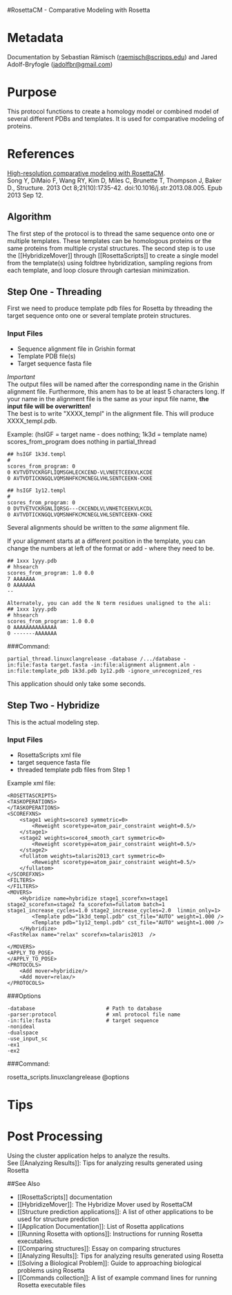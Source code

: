 #RosettaCM - Comparative Modeling with Rosetta

Metadata
========

Documentation by Sebastian Rämisch (raemisch@scripps.edu) and Jared Adolf-Bryfogle (jadolfbr@gmail.com)

Purpose
=======

This protocol functions to create a homology model or combined model of several different PDBs and templates.  It is used for comparative modeling of proteins.  

References
==========

[High-resolution comparative modeling with RosettaCM](http://www.sciencedirect.com/science/article/pii/S0969212613002979).  
Song Y, DiMaio F, Wang RY, Kim D, Miles C, Brunette T, Thompson J, Baker D.,
Structure. 2013 Oct 8;21(10):1735-42. doi:10.1016/j.str.2013.08.005. Epub 2013 Sep 12.

## Algorithm

The first step of the protocol is to thread the same sequence onto one or multiple templates.  These templates can be homologous proteins or the same proteins from multiple crystal structures.  The second step is to use the [[HybridizeMover]] through [[RosettaScripts]] to create a single model from the template(s) using foldtree hybridization, sampling regions from each template, and loop closure through cartesian minimization. 

## Step One - Threading  
First we need to produce template pdb files for Rosetta by threading the target sequence onto one or several template protein structures.
### Input Files
* Sequence alignment file in Grishin format
* Template PDB file(s)
* Target sequence fasta file

*Important*  
The output files will be named after the corresponding name in the Grishin alignment file. Furthermore, this anem has to be at least 5 characters long. If your name in the alignment file is the same as your input file name, **the input file will be overwritten!**  
The best is to write "XXXX_templ" in the alignment file. This will produce XXXX_templ.pdb.   

Example: (hsIGF = target name - does nothing; 1k3d = template name)
scores_from_program does nothing in partial_thread

    ## hsIGF 1k3d.templ
    #
    scores_from_program: 0
    0 KVTVDTVCKRGFLIQMSGHLECKCEND-VLVNEETCEEKVLKCDE
    0 AVTVDTICKNGQLVQMSNHFKCMCNEGLVHLSENTCEEKN-CKKE

    ## hsIGF 1y12.templ
    #
    scores_from_program: 0
    0 DVTVETVCKRGNLIQRSG---CKCENDLVLVNHETCEEKVLKCDL
    0 AVTVDTICKNGQLVQMSNHFKCMCNEGLVHLSENTCEEKN-CKKE

Several alignments should be written to the *same* alignment file.

If your alignment starts at a different position in the template, you can change the numbers at left of the format or add - where they need to be.

    ## 1xxx 1yyy.pdb
    # hhsearch
    scores_from_program: 1.0 0.0
    7 AAAAAAA
    0 AAAAAAA
    --

    Alternately, you can add the N term residues unaligned to the ali:
    ## 1xxx 1yyy.pdb
    # hhsearch
    scores_from_program: 1.0 0.0
    0 AAAAAAAAAAAAAA
    0 -------AAAAAAA


###Command:

    partial_thread.linuxclangrelease -database /.../database -in:file:fasta target.fasta -in:file:alignment alignment.aln -in:file:template_pdb 1k3d.pdb 1y12.pdb -ignore_unrecognized_res

This application should only take some seconds.

## Step Two - Hybridize
This is the actual modeling step.
### Input Files
* RosettaScripts xml file
* target sequence fasta file
* threaded template pdb files from Step 1

Example xml file:

    <ROSETTASCRIPTS>
    <TASKOPERATIONS>
    </TASKOPERATIONS>
    <SCOREFXNS>
        <stage1 weights=score3 symmetric=0>
            <Reweight scoretype=atom_pair_constraint weight=0.5/>
        </stage1>
        <stage2 weights=score4_smooth_cart symmetric=0>
            <Reweight scoretype=atom_pair_constraint weight=0.5/>
        </stage2>
        <fullatom weights=talaris2013_cart symmetric=0>
            <Reweight scoretype=atom_pair_constraint weight=0.5/>
        </fullatom>
    </SCOREFXNS>
    <FILTERS>
    </FILTERS>
    <MOVERS>
        <Hybridize name=hybridize stage1_scorefxn=stage1 stage2_scorefxn=stage2 fa_scorefxn=fullatom batch=1 stage1_increase_cycles=1.0 stage2_increase_cycles=2.0  linmin_only=1>
            <Template pdb="1k3d_templ.pdb" cst_file="AUTO" weight=1.000 />
            <Template pdb="1y12_templ.pdb" cst_file="AUTO" weight=1.000 />
        </Hybridize>
    <FastRelax name="relax" scorefxn=talaris2013  />

    </MOVERS>
    <APPLY_TO_POSE>
    </APPLY_TO_POSE>
    <PROTOCOLS>
        <Add mover=hybridize/>
        <Add mover=relax/>
    </PROTOCOLS>

  <OUTPUT scorefxn=talaris2013 />
</ROSETTASCRIPTS>



###Options

    -database                       # Path to database
    -parser:protocol                # xml protocol file name
    -in:file:fasta                  # target sequence
    -nonideal
    -dualspace
    -use_input_sc
    -ex1
    -ex2

###Command:

rosetta_scripts.linuxclangrelease @options

Tips
====

Post Processing
===============
Using the cluster application helps to analyze the results.  
See [[Analyzing Results]]: Tips for analyzing results generated using Rosetta

##See Also

* [[RosettaScripts]] documentation
* [[HybridizeMover]]: The Hybridize Mover used by RosettaCM
* [[Structure prediction applications]]: A list of other applications to be used for structure prediction
* [[Application Documentation]]: List of Rosetta applications
* [[Running Rosetta with options]]: Instructions for running Rosetta executables.
* [[Comparing structures]]: Essay on comparing structures
* [[Analyzing Results]]: Tips for analyzing results generated using Rosetta
* [[Solving a Biological Problem]]: Guide to approaching biological problems using Rosetta
* [[Commands collection]]: A list of example command lines for running Rosetta executable files